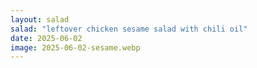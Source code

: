 ```yaml
---
layout: salad
salad: "leftover chicken sesame salad with chili oil"
date: 2025-06-02
image: 2025-06-02-sesame.webp
---
```

